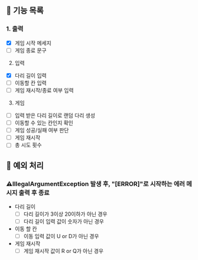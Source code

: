 ## 🚀 기능 목록
### 1. 출력
- [x] 게임 시작 메세지
- [ ] 게임 종료 문구
2. 입력
- [x] 다리 길이 입력
- [ ] 이동할 칸 입력
- [ ] 게임 재시작/종료 여부 입력
3. 게임
- [ ] 입력 받은 다리 길이로 랜덤 다리 생성
- [ ] 이동할 수 있는 칸인지 확인
- [ ] 게임 성공/실패 여부 판단
- [ ] 게임 재시작
- [ ] 총 시도 횟수

## 🤔 예외 처리
### ⚠️IllegalArgumentException 발생 후, "[ERROR]"로 시작하는 에러 메시지 출력 후 종료
- 다리 길이
    - [ ] 다리 길이가 3이상 20이하가 아닌 경우
    - [ ] 다리 길이 입력 값이 숫자가 아닌 경우
- 이동 할 칸
    - [ ] 이동 입력 값이 U or D가 아닌 경우
- 게임 재시작
    - [ ] 게임 재시작 값이 R or Q가 아닌 경우